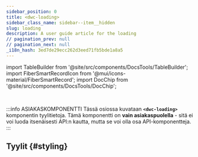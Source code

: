 ```yaml
---
sidebar_position: 0
title: <dwc-loading>
sidebar_class_name: sidebar--item__hidden
slug: loading
description: A user guide article for the loading
// pagination_prev: null
// pagination_next: null
_i18n_hash: 3ed7de29ecc262d3eed71fb5bde1a8a5
---
```

import TableBuilder from '@site/src/components/DocsTools/TableBuilder';
import FiberSmartRecordIcon from '@mui/icons-material/FiberSmartRecord';
import DocChip from '@site/src/components/DocsTools/DocChip';

<DocChip chip='shadow' />

<br />

:::info ASIAKASKOMPONENTTI
Tässä osiossa kuvataan **`<dwc-loading>`** komponentin tyylitietoja. Tämä komponentti on **vain asiakaspuolella** - sitä ei voi luoda itsenäisesti API:n kautta, mutta se voi olla osa API-komponentteja.
:::

## Tyylit {#styling}

<TableBuilder name="dwc-loading" clientComponent />
